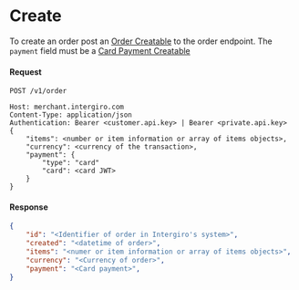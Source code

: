 # Create

To create an order post an [Order Creatable](./reference.html#order) to the order endpoint. The `payment` field must be a [Card Payment Creatable](../reference/payment.html#card-payment-creatable)

#### Request
``` {1}
POST /v1/order

Host: merchant.intergiro.com
Content-Type: application/json
Authentication: Bearer <customer.api.key> | Bearer <private.api.key>
{
	"items": <number or item information or array of items objects>,
	"currency": <currency of the transaction>,
	"payment": {
		"type": "card"
        "card": <card JWT>
	}
}
```

#### Response
```json
{
    "id": "<Identifier of order in Intergiro's system>",
    "created": "<datetime of order>",
    "items": "<numer or item information or array of items objects>",
    "currency": "<Currency of order>",
    "payment": "<Card payment>",
}
```

